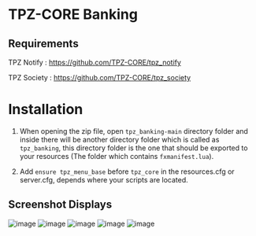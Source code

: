 # TPZ-CORE Banking

## Requirements

TPZ Notify : https://github.com/TPZ-CORE/tpz_notify

TPZ Society : https://github.com/TPZ-CORE/tpz_society

# Installation

1. When opening the zip file, open `tpz_banking-main` directory folder and inside there will be another directory folder which is called as `tpz_banking`, this directory folder is the one that should be exported to your resources (The folder which contains `fxmanifest.lua`).

2. Add `ensure tpz_menu_base` before `tpz_core` in the resources.cfg or server.cfg, depends where your scripts are located.

## Screenshot Displays
![image](https://github.com/TPZ-CORE/tpz_banking/assets/152554963/a4292427-6d8c-4aa8-a5b9-ffcb64ce56af)
![image](https://github.com/TPZ-CORE/tpz_banking/assets/152554963/1c092efd-75b2-4ac0-b5fc-7ea30e033128)
![image](https://github.com/TPZ-CORE/tpz_banking/assets/152554963/fa76d3f4-6345-4a53-9441-6712b1ca4dfb)
![image](https://github.com/TPZ-CORE/tpz_banking/assets/152554963/3372629a-fb8d-42ae-84fa-aa3878dfb455)
![image](https://github.com/TPZ-CORE/tpz_banking/assets/152554963/eea3f7ae-d727-4d4c-b4af-84778b477e24)
